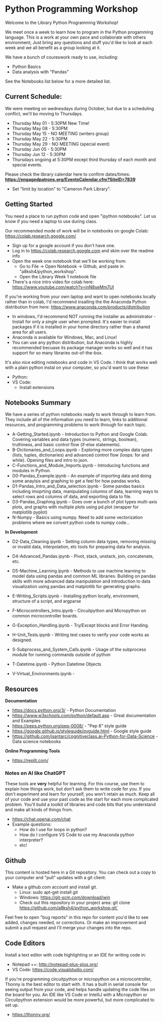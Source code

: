 # Python Programming Workshop

Welcome to the Library Python Programming Workshop!

We meet once a week to learn how to program in the Python progamming language.  This is a work at your own pace and collaborate with others environment; Just bring any questions and stuff you'd like to look at each week and we all benefit as a group looking at it. 

We have a bunch of coureswork ready to use, including:
* Python Basics 
* Data analysis with "Pandas"

See the Notebooks list below for a more detailed list.

## Current Schedule:
We were meeting on wednesdays during October, but due to a scheduling conflict, we'll bo moving to Thursdays.
* Thursday May 01 - 5:30PM New Time!
* Thursday May 08 - 5:30PM
* Thursday May 15 - NO MEETING (writers group)
* Thursday May 22 - 5:30PM
* Thursday May 29 - NO MEETING (special event)
* Thursday Jun 05 - 5:30PM
* Thursday Jun 12 - 5:30PM
* Thursdays ongoing at 5:30PM except third thursday of each month and special events. 

Please check the library calendar here to confirm dates/times: **https://engagedpatrons.org/EventsCalendar.cfm?SiteID=7839**
* Set "limit by location" to "Cameron Park Library".

## Getting Started
You need a place to run python code and open "ipython notebooks".  Let us know if you need a laptop to use during class.

Our recommended mode of work will be in notebooks on google Colab: https://colab.research.google.com/
* Sign up for a google account if you don't have one.
* Log in to https://colab.research.google.com and skim over the readme info
* Open the week one notebook that we'll be working from:
  * Go to File -> Open Notebook -> Github, and paste in "a8ksh4/python_workshop".
  * Open the Library Week 1 notebook file
* There's a nice intro video for colab here: https://www.youtube.com/watch?v=inN8seMm7UI
 
If you're working from your own laptop and want to open notebooks locally rather than in colab, I'd recommend insalling the the Anaconda Python distribution from here: https://www.anaconda.com/products/distribution
  * In windows, I'd recommend NOT running the installer as administrator - Install for only a single user when prompted.  It's easier to install packages if it is installed in your home directory rather than a shared area for all users.
  * Anaconda is available for Windows, Mac, and Linux!
  * You can use any python distribution, but Anaconda is highly recommended becuase its package manager works so well and it has support for so many libraries out-of-the-box.

It's also nice editing notebooks and code in VS Code.  I think that works well with a plain python instal on your computer, so you'd want to use these:
* Python: 
* VS Code: 
  * Install extensions

## Notebooks Summary
We have a series of python notebooks ready to work through to learn from.  They include all of the information you need to learn, links to additional resources, and programming problems to work through for each topic.  

* A-Getting_Started.ipynb - Introduction to Python and Google Colab. Covering variables and data types (numeric, strings, boolean), truthiness, and basic control flow (if-else statements).
* B-Dictionaries_and_Loops.ipynb - Exploring more complex data types (lists, tuples, dictionaries) and advanced control flow (loops: for and while).  Opening files and intro to json.
* C-Functions_and_Module_Imports.ipynb - Introducing functions and modules in Python.
* D0-Pandas_Example.ipynb - An example of importing data and doing some anaylsis and graphing to get a feel for how pandas works. 
* D1-Pandas_Intro_and_Data_selection.ipynb - Some pandas basics including imoprting data, manipulating columns of data, learning ways to select rows and columns of data, and exporting data to file. 
* D3-Pandas_Graphing.ipynb - Goes over a bunch of plot types multi-axis plots, and graphs with multiple plots using pd.plot (wrapper for matplotlib pyplot)
* N-Numpy - Basics using numpy.  Need to add some vectorization problems where we convert python code to numpy code...

**In Development**
* D2-Data_Cleaning.ipynb - Setting column data types, removing missing or invalid data, interpolation, etc tools for preparing data for analysis.

* D4-Advanced_Pandas.ipynb - Pivot, stack, unstack, join, concatenate, etc. 
* D5-Machine_Learning.ipynb - Methods to use machine learning to model data using pandas and common ML libraries. Building on pandas skills with more advanced data manipulation and introduction to data visualization using pandas and matplotlib for generating graphs.
* E-Writing_Scripts.ipynb - Installing python locally, environment, structure of a script, and argparse
* F-Microcontrollers_Intro.ipynb - Circuitpython and Micropython on common microcontroller boards.
* G-Exception_Handling.ipynb - Try/Except blocks and Error Handing.
* H-Unit_Tests.ipynb - Writing test cases to verify your code works as designed.
* S-Subprocess_and_System_Calls.ipynb - Usage of the subprocess module for running commands outside of python
* T-Datetime.ipynb - Python Datetime Objects
* V-Virtual_Environments.ipynb - 

## Resources
**Documentation**
* https://docs.python.org/3/ - Python Documentation
* https://www.w3schools.com/python/default.asp - Great documentation and Examples
* https://peps.python.org/pep-0008/ - "Pep 8" style guide
* https://google.github.io/styleguide/pyguide.html - Google style guide
* https://github.com/jsantarc/cognitiveclass.ai-Python-for-Data-Science - Data science notebooks

**Online Programming Tools**
* https://replit.com/

### Notes on AI like ChatGPT
These tools are **very** helpful for learning.  For this course, use them to explain how things work, but don't ask them to write code for you.  If you don't experiment and learn for yourself, you won't retain as much.  Keep all of your code and use your past code as the start for each more complicated problem.  You'll build a toolkit of libraries and code bits that you understand and make all kinds of things from.

* https://chat.openai.com/chat
* Example questions:
  * How do I use for loops in python?
  * How do I configure VS Code to use my Anaconda python interpreter?
  * etc!  

## Github
This content is hosted here in a Git repository. You can check out a copy to your computer and "pull" updates with a git client:
* Make a github.com account and install git. 
  * Linux:  sudo apt-get install git
  * Windows:  https://git-scm.com/download/win
  * Check out this repository in your project area: git clone https://github.com/a8ksh4/python_workshop.git`

Feel free to open "bug reports" in this repo for content you'd like to see added, changes needed, or corrections.  Or make  an improvement and submit a pull request and I'll merge your changes into the repo.

## Code Editors
Install a text editor with code highlighting or an IDE for writing code in:
* Notepad ++: http://notepad-plus-plus.org/
* VS Code: https://code.visualstudio.com/

If you're programming circuitpython or micropython on a microcontroller, Thonny is the best editor to start with.  It has a built in serial console for seeing output from your code, and helps handle updating the code files on the board for you. An IDE like VS Code or IntelliJ with a Micropython or Circuitpython extension would be more powerful, but more complicated to set up.
* https://thonny.org/

